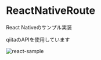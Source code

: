 # ReactNativeRoute


<p>React Nativeのサンプル実装</p>
<p>qiitaのAPIを使用しています</p>


![react-sample](https://cloud.githubusercontent.com/assets/10583478/12162490/39006592-b546-11e5-8e44-aeacce2a3eaf.png)
